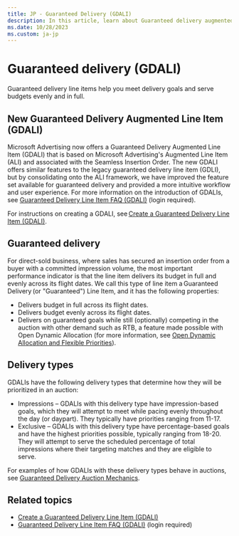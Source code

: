 ```yaml
---
title: JP - Guaranteed Delivery (GDALI)
description: In this article, learn about Guaranteed delivery augmented line items and the different delivery types that they have.
ms.date: 10/28/2023
ms.custom: ja-jp
---
```


# Guaranteed delivery (GDALI)

Guaranteed delivery line items help you meet delivery goals and serve budgets evenly and in full.

## New Guaranteed Delivery Augmented Line Item (GDALI)

Microsoft Advertising now offers a Guaranteed Delivery Augmented Line Item (GDALI) that is based on Microsoft Advertising's Augmented Line Item (ALI) and associated with the Seamless Insertion Order. The new GDALI offers similar features to the legacy guaranteed delivery line item (GDLI), but by consolidating onto the ALI framework, we have improved the feature set available for guaranteed delivery and provided a more intuitive workflow and user experience. For more information on the introduction of GDALIs, see [Guaranteed Delivery Line Item FAQ (GDALI)](guaranteed-delivery-line-item-faq-gdali.md) (login required).

For instructions on creating a GDALI, see [Create a Guaranteed Delivery Line Item (GDALI)](create-a-guaranteed-delivery-line-item-gdali.md).

## Guaranteed delivery

For direct-sold business, where sales has secured an insertion order from a buyer with a committed impression volume, the most important performance indicator is that the line item delivers its budget in full and evenly across its flight dates. We call this type of line item a Guaranteed Delivery (or "Guaranteed") Line Item, and it has the following properties:

- Delivers budget in full across its flight dates.
- Delivers budget evenly across its flight dates.
- Delivers on guaranteed goals while still (optionally) competing in the auction with other demand such as RTB, a feature made possible with Open Dynamic Allocation (for more information, see [Open Dynamic Allocation and Flexible Priorities](open-dynamic-allocation-and-flexible-priorities.md)).

## Delivery types

GDALIs have the following delivery types that determine how they will be prioritized in an auction:

- Impressions – GDALIs with this delivery type have impression-based goals, which they will attempt to meet while pacing evenly throughout the day (or daypart). They typically have priorities ranging from 11-17.
- Exclusive – GDALIs with this delivery type have percentage-based goals and have the highest priorities possible, typically ranging from 18-20. They will attempt to serve the scheduled percentage of total impressions where their targeting matches and they are eligible to serve.

For examples of how GDALIs with these delivery types behave in auctions, see [Guaranteed Delivery Auction Mechanics](guaranteed-delivery-auction-mechanics.md).

## Related topics

- [Create a Guaranteed Delivery Line Item (GDALI)](create-a-guaranteed-delivery-line-item-gdali.md)
- [Guaranteed Delivery Line Item FAQ (GDALI)](guaranteed-delivery-line-item-faq-gdali.md) (login required)
